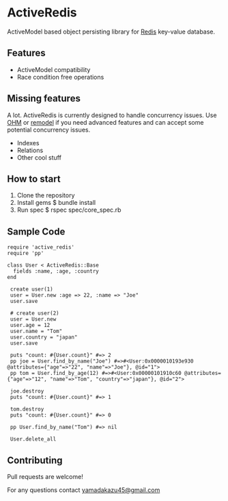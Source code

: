 # ActiveRedis

ActiveModel based object persisting library for [Redis](http://code.google.com/p/redis) key-value database.

## Features

* ActiveModel compatibility
* Race condition free operations

## Missing features

A lot. ActiveRedis is currently designed to handle concurrency issues.  Use [OHM](http://ohm.keyvalue.org/) or [remodel](http://github.com/tlossen/remodel) if you need advanced features and can accept some potential concurrency issues.

* Indexes
* Relations
* Other cool stuff

## How to start

1. Clone the repository
3. Install gems 
    $ bundle install
4. Run spec
    $ rspec spec/core_spec.rb

## Sample Code

    require 'active_redis'
    require 'pp'
    
    class User < ActiveRedis::Base
      fields :name, :age, :country
    end

     create user(1)
     user = User.new :age => 22, :name => "Joe"
     user.save
    
     # create user(2)
     user = User.new
     user.age = 12
     user.name = "Tom"
     user.country = "japan"
     user.save
    
     puts "count: #{User.count}" #=> 2
     pp joe = User.find_by_name("Joe") #=>#<User:0x0000010193e930 @attributes={"age"=>"22", "name"=>"Joe"}, @id="1">
     pp tom = User.find_by_age(12) #=>#<User:0x00000101910c60 @attributes={"age"=>"12", "name"=>"Tom", "country"=>"japan"}, @id="2">
    
     joe.destroy
     puts "count: #{User.count}" #=> 1
    
     tom.destroy
     puts "count: #{User.count}" #=> 0
    
     pp User.find_by_name("Tom") #=> nil
    
     User.delete_all


## Contributing

Pull requests are welcome!

For any questions contact [yamadakazu45@gmail.com](mailto:yamadakazu45@gmail.com)
